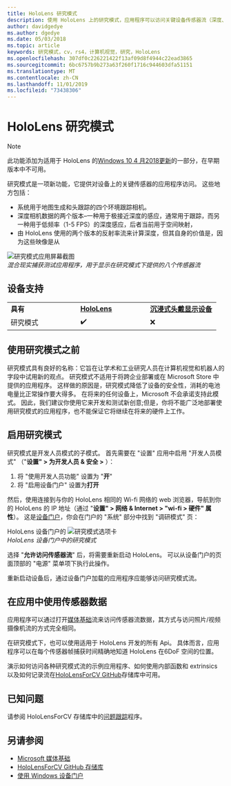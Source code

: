 ```yaml
---
title: HoloLens 研究模式
description: 使用 HoloLens 上的研究模式，应用程序可以访问关键设备传感器流（深度、环境跟踪和反射率）。
author: davidgedye
ms.author: dgedye
ms.date: 05/03/2018
ms.topic: article
keywords: 研究模式，cv，rs4，计算机视觉，研究，HoloLens
ms.openlocfilehash: 307df0c226221422f13af09d8f4944c22ead3865
ms.sourcegitcommit: 6bc6757b9b273a63f260f1716c944603dfa51151
ms.translationtype: MT
ms.contentlocale: zh-CN
ms.lasthandoff: 11/01/2019
ms.locfileid: "73438306"
---
```

# <a name="hololens-research-mode"></a>HoloLens 研究模式

> [!NOTE]
> 此功能添加为适用于 HoloLens 的[Windows 10 4 月2018更新](release-notes-april-2018.md)的一部分，在早期版本中不可用。

研究模式是一项新功能，它提供对设备上的关键传感器的应用程序访问。 这些地方包括：
- 系统用于地图生成和头跟踪的四个环境跟踪相机。
- 深度相机数据的两个版本–一种用于极接近深度的感应，通常用于跟踪，而另一种用于低频率（1-5 FPS）的深度感应，后者当前用于空间映射，
- 由 HoloLens 使用的两个版本的反射率流来计算深度，但其自身的价值是，因为这些映像是从

![研究模式应用屏幕截图](images/sensor-stream-viewer.jpg)<br>
*混合现实捕获测试应用程序，用于显示在研究模式下提供的八个传感器流*

## <a name="device-support"></a>设备支持

<table>
    <colgroup>
    <col width="33%" />
    <col width="33%" />
    <col width="33%" />
    </colgroup>
    <tr>
        <td><strong>具有</strong></td>
        <td><a href="hololens-hardware-details.md"><strong>HoloLens</strong></a></td>
        <td><a href="immersive-headset-hardware-details.md"><strong>沉浸式头戴显示设备</strong></a></td>
    </tr>
     <tr>
        <td>研究模式</td>
        <td>✔️</td>
        <td>❌</td>
    </tr>
</table>

## <a name="before-using-research-mode"></a>使用研究模式之前

研究模式具有良好的名称：它旨在让学术和工业研究人员在计算机视觉和机器人的字段中试用新的观点。  研究模式不适用于将跨企业部署或在 Microsoft Store 中提供的应用程序。 这样做的原因是，研究模式降低了设备的安全性，消耗的电池电量比正常操作要大得多。 在将来的任何设备上，Microsoft 不会承诺支持此模式。 因此，我们建议你使用它来开发和测试新创意;但是，你将不能广泛地部署使用研究模式的应用程序，也不能保证它将继续在将来的硬件上工作。

## <a name="enabling-research-mode"></a>启用研究模式

研究模式是开发人员模式的子模式。 首先需要在 "设置" 应用中启用 "开发人员模式" （"**设置" > 为开发人员 & 安全 >** ）：

1. 将 "使用开发人员功能" 设置为 "**开**"
2. 将 "启用设备门户" 设置为**打开**

然后，使用连接到与你的 HoloLens 相同的 Wi-fi 网络的 web 浏览器，导航到你的 HoloLens 的 IP 地址（通过 "**设置" > 网络 & Internet > "wi-fi > 硬件" 属性**）。 这是[设备门户](using-the-windows-device-portal.md)，你会在门户的 "系统" 部分中找到 "调研模式" 页：

HoloLens 设备门户的 ![研究模式选项卡](images/ResearchModeDevPortal.png)<br>
*HoloLens 设备门户中的研究模式*

选择 "**允许访问传感器流**" 后，将需要重新启动 HoloLens。 可以从设备门户的页面顶部的 "电源" 菜单项下执行此操作。

重新启动设备后，通过设备门户加载的应用程序应能够访问研究模式流。

## <a name="using-sensor-data-in-your-apps"></a>在应用中使用传感器数据

应用程序可以通过打开[媒体基础](https://msdn.microsoft.com/library/windows/desktop/ms694197)流来访问传感器流数据，其方式与访问照片/视频摄像机流的方式完全相同。 

在研究模式下，也可以使用适用于 HoloLens 开发的所有 Api。 具体而言，应用程序可以在每个传感器帧捕获时间精确地知道 HoloLens 在6DoF 空间的位置。

演示如何访问各种研究模式流的示例应用程序、如何使用内部函数和 extrinsics 以及如何记录流在[HoloLensForCV GitHub](https://github.com/Microsoft/HoloLensForCV)存储库中可用。

## <a name="known-issues"></a>已知问题

请参阅 HoloLensForCV 存储库中的[问题跟踪](https://github.com/Microsoft/HololensForCV/issues)程序。

## <a name="see-also"></a>另请参阅

* [Microsoft 媒体基础](https://msdn.microsoft.com/library/windows/desktop/ms694197)
* [HoloLensForCV GitHub 存储库](https://github.com/Microsoft/HoloLensForCV)
* [使用 Windows 设备门户](using-the-windows-device-portal.md)

